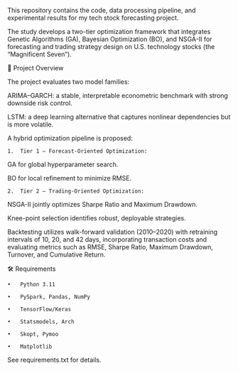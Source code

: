 This repository contains the code, data processing pipeline, and experimental results for my tech stock forecasting project.

The study develops a two-tier optimization framework that integrates Genetic Algorithms (GA), Bayesian Optimization (BO), and NSGA-II for forecasting and trading strategy design on U.S. technology stocks (the “Magnificent Seven”).

📌 Project Overview

The project evaluates two model families:

ARIMA–GARCH: a stable, interpretable econometric benchmark with strong downside risk control.
 
LSTM: a deep learning alternative that captures nonlinear dependencies but is more volatile.

A hybrid optimization pipeline is proposed:

	1.	Tier 1 – Forecast-Oriented Optimization:

GA for global hyperparameter search.

BO for local refinement to minimize RMSE.

	2.	Tier 2 – Trading-Oriented Optimization:

NSGA-II jointly optimizes Sharpe Ratio and Maximum Drawdown.

Knee-point selection identifies robust, deployable strategies.

Backtesting utilizes walk-forward validation (2010–2020) with retraining intervals of 10, 20, and 42 days, incorporating transaction costs and evaluating metrics such as RMSE, Sharpe Ratio, Maximum Drawdown, Turnover, and Cumulative Return.
 
🛠️ Requirements

	•	Python 3.11
 
	•	PySpark, Pandas, NumPy
 
	•	TensorFlow/Keras
 
	•	Statsmodels, Arch
 
	•	Skopt, Pymoo
 
	•	Matplotlib

See requirements.txt for details.
